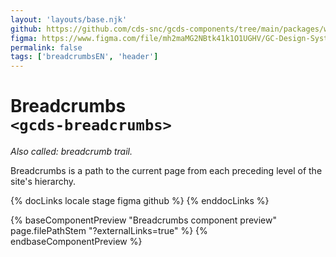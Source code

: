 ```yaml
---
layout: 'layouts/base.njk'
github: https://github.com/cds-snc/gcds-components/tree/main/packages/web/src/components/gcds-breadcrumbs
figma: https://www.figma.com/file/mh2maMG2NBtk41k1O1UGHV/GC-Design-System?type=design&node-id=2353-7841&mode=design&t=TM0vYuC6hpDwd6Un-0
permalink: false
tags: ['breadcrumbsEN', 'header']
---
```


# Breadcrumbs <br>`<gcds-breadcrumbs>`

_Also called: breadcrumb trail._

Breadcrumbs is a path to the current page from each preceding level of the site's hierarchy.

{% docLinks locale stage figma github %}
{% enddocLinks %}

{% baseComponentPreview "Breadcrumbs component preview" page.filePathStem "?externalLinks=true" %}
{% endbaseComponentPreview %}
